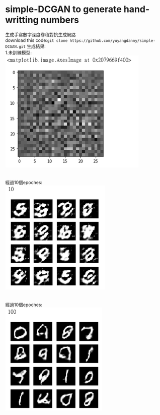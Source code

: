 # simple-DCGAN to generate hand-writting numbers
生成手寫數字深度卷積對抗生成網路
<br>download this code:```git clone https://github.com/yuyangdanny/simple-DCGAN.git```
生成結果:
<br>1.未訓練模型:
<br>![](https://github.com/yuyangdanny/simple-DCGAN/blob/master/results%20images/un_trained.PNG)
<br>
<br>
<br>經過10個epoches:
<br>![](https://github.com/yuyangdanny/simple-DCGAN/blob/master/results%20images/10epoches.PNG)
<br>
<br>
<br>經過10個epoches:
<br>![](https://github.com/yuyangdanny/simple-DCGAN/blob/master/results%20images/100epoches.PNG)
